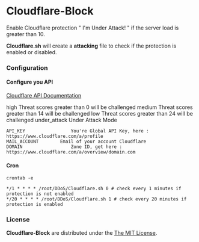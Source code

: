 # Cloudflare-Block

Enable Cloudflare protection " I'm Under Attack! " if the server load is greater than 10.

**Cloudflare.sh** will create a **attacking** file to check if the protection is enabled or disabled.

### Configuration

#### Configure you API

[Cloudflare API Documentation](https://api.cloudflare.com/#zone-settings-get-security-level-setting)

high						Threat scores greater than 0 will be challenged
medium					Threat scores greater than 14 will be challenged
low							Threat scores greater than 24 will be challenged
under_attack		Under Attack Mode

```
API_KEY					You're Global API Key, here : https://www.cloudflare.com/a/profile
MAIL_ACCOUNT		Email of your account Cloudflare
DOMAIN					Zone ID, get here : https://www.cloudflare.com/a/overview/domain.com
```

#### Cron

```
crontab -e

*/1 * * * * /root/DDoS/Cloudflare.sh 0 # check every 1 minutes if protection is not enabled
*/20 * * * * /root/DDoS/Cloudflare.sh 1 # check every 20 minutes if protection is enabled
```

### License

**Cloudflare-Block** are distributed under the [The MIT License](https://opensource.org/licenses/MIT).
